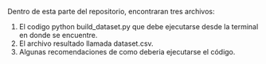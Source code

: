Dentro de esta parte del repositorio, encontraran tres archivos:
1. El codigo python build_dataset.py que debe ejecutarse desde la terminal en donde se encuentre.
2. El archivo resultado llamada dataset.csv.
3. Algunas recomendaciones de como deberia ejecutarse el código.
